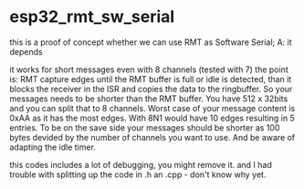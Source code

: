 # esp32_rmt_sw_serial
this is a proof of concept whether we can use RMT as Software Serial; A: it depends

it works for short messages even with 8 channels (tested with 7)
the point is: RMT capture edges until the RMT buffer is full or idle is detected, than it blocks the receiver in the ISR and
copies the data to the ringbuffer. So your messages needs to be shorter than the RMT buffer.
You have 512 x 32bits and you can split that to 8 channels.
Worst case of your message content is 0xAA as it has the most edges.
With 8N1 would have 10 edges resulting in 5 entries. To be on the save side
your messages should be shorter as 100 bytes devided by the number of channels you want to use.
And be aware of adapting the idle timer.

this codes includes a lot of debugging, you might remove it. and I had trouble with splitting up the 
code in .h an .cpp - don't know why yet.
